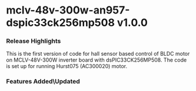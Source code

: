 # mclv-48v-300w-an957-dspic33ck256mp508 v1.0.0
### Release Highlights
This is the first version of code for  hall sensor based control of BLDC motor on  MCLV-48V-300W inverter board with dsPIC33CK256MP508. 
The code is set up for running Hurst075 (AC300020) motor.


### Features Added\Updated



